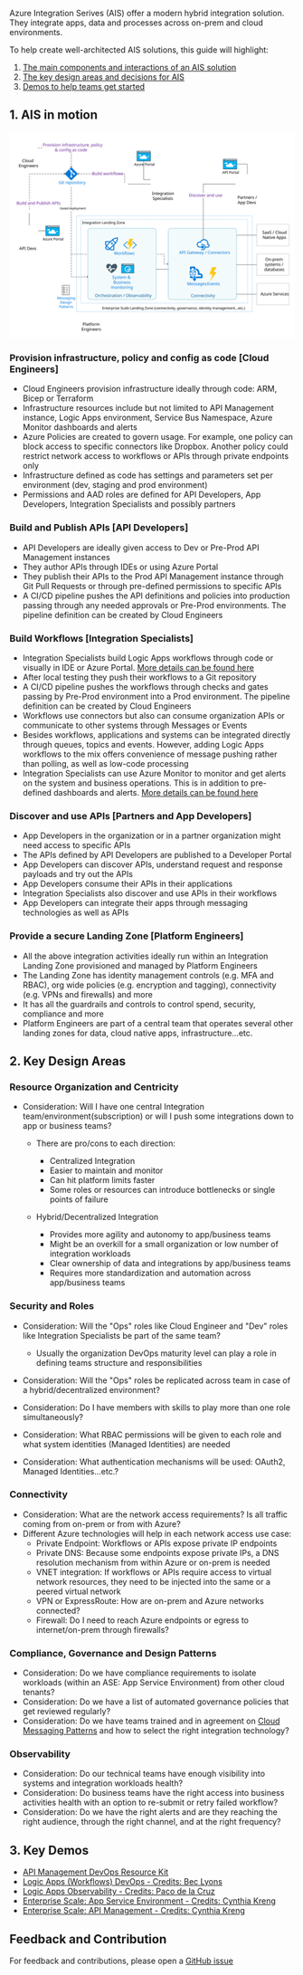 Azure Integration Serives (AIS) offer a modern hybrid integration solution. They integrate apps, data and processes across on-prem and cloud environments.

To help create well-architected AIS solutions, this guide will highlight:

1. [The main components and interactions of an AIS solution](#1-ais-in-motion)
2. [The key design areas and decisions for AIS](#2-key-design-areas)
3. [Demos to help teams get started](#3-key-demos)

## 1. AIS in motion

![AIS In Motion](images/motion.svg)

### Provision infrastructure, policy and config as code [Cloud Engineers]

- Cloud Engineers provision infrastructure ideally through code: ARM, Bicep or Terraform
- Infrastructure resources include but not limited to API Management instance, Logic Apps environment, Service Bus Namespace, Azure Monitor dashboards and alerts
- Azure Policies are created to govern usage. For example, one policy can block access to specific connectors like Dropbox. Another policy could restrict network access to workflows or APIs through private endpoints only
- Infrastructure defined as code has settings and parameters set per environment (dev, staging and prod environment)
- Permissions and AAD roles are defined for API Developers, App Developers, Integration Specialists and possibly partners

### Build and Publish APIs [API Developers]

- API Developers are ideally given access to Dev or Pre-Prod API Management instances
- They author APIs through IDEs or using Azure Portal
- They publish their APIs to the Prod API Management instance through Git Pull Requests or through pre-defined permissions to specific APIs
- A CI/CD pipeline pushes the API definitions and policies into production passing through any needed approvals or Pre-Prod environments. The pipeline definition can be created by Cloud Engineers

### Build Workflows [Integration Specialists]

- Integration Specialists build Logic Apps workflows through code or visually in IDE or Azure Portal. [More details can be found here](./workflow-dev.html)
- After local testing they push their workflows to a Git repository
- A CI/CD pipeline pushes the workflows through checks and gates passing by Pre-Prod environment into a Prod environment. The pipeline definition can be created by Cloud Engineers
- Workflows use connectors but also can consume organization APIs or communicate to other systems through Messages or Events
- Besides workflows, applications and systems can be integrated directly through queues, topics and events. However, adding Logic Apps workflows to the mix offers convenience of message pushing rather than polling, as well as low-code processing
- Integration Specialists can use Azure Monitor to monitor and get alerts on the system and business operations. This is in addition to pre-defined dashboards and alerts. [More details can be found here](./workflow-monitoring.html)

### Discover and use APIs [Partners and App Developers]

- App Developers in the organization or in a partner organization might need access to specific APIs
- The APIs defined by API Developers are published to a Developer Portal
- App Developers can discover APIs, understand request and response payloads and try out the APIs
- App Developers consume their APIs in their applications
- Integration Specialists also discover and use APIs in their workflows
- App Developers can integrate their apps through messaging technologies as well as APIs

### Provide a secure Landing Zone [Platform Engineers]

- All the above integration activities ideally run within an Integration Landing Zone provisioned and managed by Platform Engineers
- The Landing Zone has identity management controls (e.g. MFA and RBAC), org wide policies (e.g. encryption and tagging), connectivity (e.g. VPNs and firewalls) and more
- It has all the guardrails and controls to control spend, security, compliance and more
- Platform Engineers are part of a central team that operates several other landing zones for data, cloud native apps, infrastructure...etc.

## 2. Key Design Areas

### Resource Organization and Centricity

- Consideration: Will I have one central Integration team/environment(subscription) or will I push some integrations down to app or business teams?
  - There are pro/cons to each direction:

    - Centralized Integration
    - Easier to maintain and monitor
    - Can hit platform limits faster
    - Some roles or resources can introduce bottlenecks or single points of failure
  - Hybrid/Decentralized Integration
    - Provides more agility and autonomy to app/business teams
    - Might be an overkill for a small organization or low number of integration workloads
    - Clear ownership of data and integrations by app/business teams
    - Requires more standardization and automation across app/business teams

### Security and Roles

- Consideration: Will the "Ops" roles like Cloud Engineer and "Dev" roles like Integration Specialists be part of the same team?

  - Usually the organization DevOps maturity level can play a role in defining teams structure and responsibilities

- Consideration: Will the "Ops" roles be replicated across team in case of a hybrid/decentralized environment?

- Consideration: Do I have members with skills to play more than one role simultaneously?

- Consideration: What RBAC permissions will be given to each role and what system identities (Managed Identities) are needed

- Consideration: What authentication mechanisms will be used: OAuth2, Managed Identities...etc.?

### Connectivity

- Consideration: What are the network access requirements? Is all traffic coming from on-prem or from with Azure?
- Different Azure technologies will help in each network access use case:
  - Private Endpoint: Workflows or APIs expose private IP endpoints
  - Private DNS: Because some endpoints expose private IPs, a DNS resolution mechanism from within Azure or on-prem is needed
  - VNET integration: If workflows or APIs require access to virtual network resources, they need to be injected into the same or a peered virtual network
  - VPN or ExpressRoute: How are on-prem and Azure networks connected?
  - Firewall: Do I need to reach Azure endpoints or egress to internet/on-prem through firewalls?

### Compliance, Governance and Design Patterns

- Consideration: Do we have compliance requirements to isolate workloads (within an ASE: App Service Environment) from other cloud tenants?
- Consideration: Do we have a list of automated governance policies that get reviewed regularly?
- Consideration: Do we have teams trained and in agreement on [Cloud Messaging Patterns](https://docs.microsoft.com/en-us/azure/architecture/patterns/category/messaging) and how to select the right integration technology?

### Observability

- Consideration: Do our technical teams have enough visibility into systems and integration workloads health?
- Consideration: Do business teams have the right access into business activities health with an option to re-submit or retry failed workflow?
- Consideration: Do we have the right alerts and are they reaching the right audience, through the right channel, and at the right frequency?

## 3. Key Demos

- [API Management DevOps Resource Kit](https://github.com/Azure/azure-api-management-devops-resource-kit)
- [Logic Apps (Workflows) DevOps - Credits: Bec Lyons](https://github.com/Bec-Lyons/LogicAppsDevOps)
- [Logic Apps Observability - Credits: Paco de la Cruz](https://github.com/pacodelacruz/observability-pubsub-logicapps)
- [Enterprise Scale: App Service Environment - Credits: Cynthia Kreng](https://github.com/cykreng/Enterprise-Scale-AppService)
- [Enterprise Scale: API Management - Credits: Cynthia Kreng](https://github.com/cykreng/Enterprise-Scale-APIM)

## Feedback and Contribution

For feedback and contributions, please open a [GitHub issue](https://github.com/melzayet/ais-design-guide/issues)